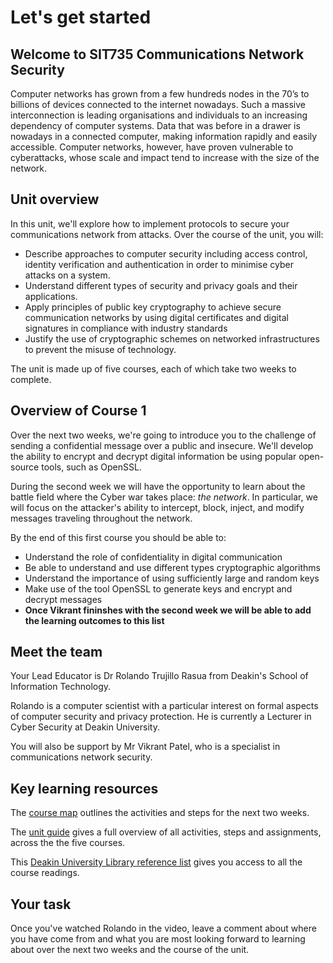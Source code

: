 # Let's get started

## Welcome to SIT735 Communications Network Security

Computer networks has grown from a few hundreds nodes in the 70’s to billions of devices connected
to the internet nowadays. Such a massive interconnection is leading organisations and individuals to an
increasing dependency of computer systems. Data that was before in a drawer is nowadays in a connected
computer, making information rapidly and easily accessible. Computer networks, however, have proven
vulnerable to cyberattacks, whose scale and impact tend to increase with the size of the network.

## Unit overview

In this unit, we'll explore how to implement protocols to secure your communications network from attacks. Over the course of the unit, you will:

* Describe approaches to computer security including access control, identity verification and authentication in order to minimise cyber attacks on a system.
* Understand different types of security and privacy goals and their applications. 
* Apply principles of public key cryptography to achieve secure communication networks by using digital certificates and digital signatures in compliance with industry standards
* Justify the use of cryptographic schemes on networked infrastructures to prevent the misuse of technology.

The unit is made up of five courses, each of which take two weeks to complete. 

## Overview of Course 1

Over the next two weeks, we're going to introduce you to the challenge of sending a confidential message over a public and insecure. We'll develop the ability to encrypt and decrypt digital information be using popular open-source tools, such as OpenSSL. 

During the second week we will have the opportunity to learn about the battle field where the Cyber war takes place: *the network*. In particular, we will focus on the attacker's ability to intercept, block, inject, and modify messages traveling throughout the network. 

By the end of this first course you should be able to:

* Understand the role of confidentiality in digital communication
* Be able to understand and use different types cryptographic algorithms 
* Understand the importance of using sufficiently large and random keys
* Make use of the tool OpenSSL to generate keys and encrypt and decrypt messages
* **Once Vikrant fininshes with the second week we will be able to add the learning outcomes to this list**


## Meet the team

Your Lead Educator is Dr Rolando Trujillo Rasua from Deakin's School of Information Technology.

Rolando is a computer scientist with a particular interest on formal aspects of computer security and privacy protection. He is currently a Lecturer in Cyber Security at Deakin University. 

You will also be support by Mr Vikrant Patel, who is a specialist in communications network security.

## Key learning resources

The [course map](#) outlines the activities and steps for the next two weeks.

The [unit guide](#) gives a full overview of all activities, steps and assignments, across the the five courses.

This [Deakin University Library reference list](#) gives you access to all the course readings.

## Your task

Once you've watched Rolando in the video, leave a comment about where you have come from and what you are most looking forward to learning about over the next two weeks and the course of the unit.





